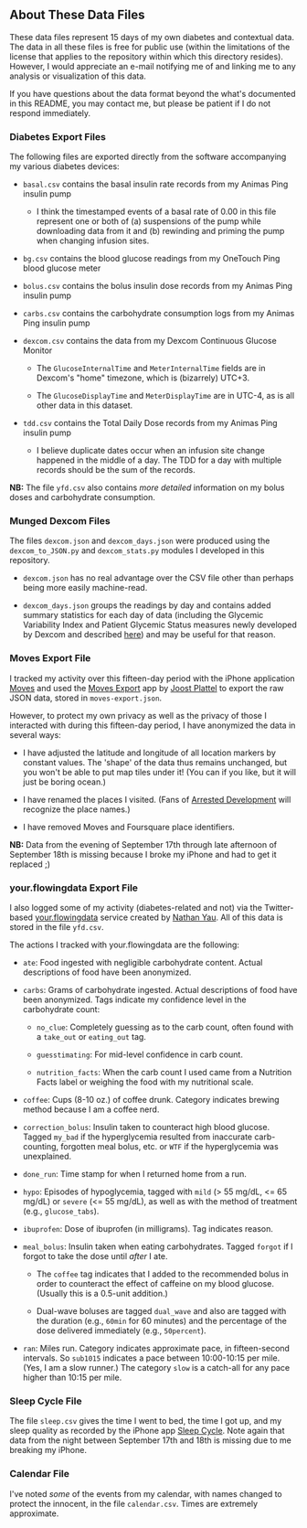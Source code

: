 ## About These Data Files

These data files represent 15 days of my own diabetes and contextual data. The data in all these files is free for public use (within the limitations of the license that applies to the repository within which this directory resides). However, I would appreciate an e-mail notifying me of and linking me to any analysis or visualization of this data.

If you have questions about the data format beyond the what's documented in this README, you may contact me, but please be patient if I do not respond immediately.

### Diabetes Export Files

The following files are exported directly from the software accompanying my various diabetes devices:

- `basal.csv` contains the basal insulin rate records from my Animas Ping insulin pump

	* I think the timestamped events of a basal rate of 0.00 in this file represent one or both of (a) suspensions of the pump while downloading data from it and (b) rewinding and priming the pump when changing infusion sites.

- `bg.csv` contains the blood glucose readings from my OneTouch Ping blood glucose meter

- `bolus.csv` contains the bolus insulin dose records from my Animas Ping insulin pump

- `carbs.csv` contains the carbohydrate consumption logs from my Animas Ping insulin pump

- `dexcom.csv` contains the data from my Dexcom Continuous Glucose Monitor

	* The `GlucoseInternalTime` and `MeterInternalTime` fields are in Dexcom's "home" timezone, which is (bizarrely) UTC+3.

	* The `GlucoseDisplayTime` and `MeterDisplayTime` are in UTC-4, as is all other data in this dataset.

- `tdd.csv` contains the Total Daily Dose records from my Animas Ping insulin pump

	* I believe duplicate dates occur when an infusion site change happened in the middle of a day. The TDD for a day with multiple records should be the sum of the records.

**NB:** The file `yfd.csv` also contains *more detailed* information on my bolus doses and carbohydrate consumption.

### Munged Dexcom Files

The files `dexcom.json` and `dexcom_days.json` were produced using the `dexcom_to_JSON.py` and `dexcom_stats.py` modules I developed in this repository.

- `dexcom.json` has no real advantage over the CSV file other than perhaps being more easily machine-read.

- `dexcom_days.json` groups the readings by day and contains added summary statistics for each day of data (including the Glycemic Variability Index and Patient Glycemic Status measures newly developed by Dexcom and described [here](http://www.diabetesmine.com/2012/11/a-new-view-of-glycemic-variability-how-long-is-your-line.html 'Diabetes Mine: A New View of Glycemic Variability: How Long is Your Line?')) and may be useful for that reason.

### Moves Export File

I tracked my activity over this fifteen-day period with the iPhone application [Moves](http://www.moves-app.com/ 'Moves: Activity Tracking without Gadgets') and used the [Moves Export](http://moves-export.herokuapp.com/ 'Moves Export App!') app by [Joost Plattel](http://www.jplattel.nl/ 'Joost Plattel') to export the raw JSON data, stored in `moves-export.json`.

However, to protect my own privacy as well as the privacy of those I interacted with during this fifteen-day period, I have anonymized the data in several ways:

- I have adjusted the latitude and longitude of all location markers by constant values. The 'shape' of the data thus remains unchanged, but you won't be able to put map tiles under it! (You can if you like, but it will just be boring ocean.)

- I have renamed the places I visited. (Fans of [Arrested Development](http://en.wikipedia.org/wiki/Arrested_Development_(TV_series) 'Wikipedia: Arrested Development') will recognize the place names.)

- I have removed Moves and Foursquare place identifiers.

**NB:** Data from the evening of September 17th through late afternoon of September 18th is missing because I broke my iPhone and had to get it replaced ;)

### your.flowingdata Export File

I also logged some of my activity (diabetes-related and not) via the Twitter-based [your.flowingdata](http://your.flowingdata.com/ 'your.flowingdata') service created by [Nathan Yau](http://flowingdata.com/about-nathan/ 'Flowing Data: Nathan Yau'). All of this data is stored in the file `yfd.csv`.

The actions I tracked with your.flowingdata are the following:

- `ate`: Food ingested with negligible carbohydrate content. Actual descriptions of food have been anonymized.

- `carbs`: Grams of carbohydrate ingested. Actual descriptions of food have been anonymized. Tags indicate my confidence level in the carbohydrate count:

	* `no_clue`: Completely guessing as to the carb count, often found with a `take_out` or `eating_out` tag.

	* `guesstimating`: For mid-level confidence in carb count.

	* `nutrition_facts`: When the carb count I used came from a Nutrition Facts label or weighing the food with my nutritional scale.

- `coffee`: Cups (8-10 oz.) of coffee drunk. Category indicates brewing method because I am a coffee nerd.

- `correction_bolus`: Insulin taken to counteract high blood glucose. Tagged `my_bad` if the hyperglycemia resulted from inaccurate carb-counting, forgotten meal bolus, etc. or `WTF` if the hyperglycemia was unexplained.

- `done_run`: Time stamp for when I returned home from a run.

- `hypo`: Episodes of hypoglycemia, tagged with `mild` (> 55 mg/dL, <= 65 mg/dL) or `severe` (<= 55 mg/dL), as well as with the method of treatment (e.g., `glucose_tabs`).

- `ibuprofen`: Dose of ibuprofen (in milligrams). Tag indicates reason.

- `meal_bolus`: Insulin taken when eating carbohydrates. Tagged `forgot` if I forgot to take the dose until *after* I ate.

	* The `coffee` tag indicates that I added to the recommended bolus in order to counteract the effect of caffeine on my blood glucose. (Usually this is a 0.5-unit addition.)

	* Dual-wave boluses are tagged `dual_wave` and also are tagged with the duration (e.g., `60min` for 60 minutes) and the percentage of the dose delivered immediately (e.g., `50percent`).

- `ran`: Miles run. Category indicates approximate pace, in fifteen-second intervals. So `sub1015` indicates a pace between 10:00-10:15 per mile. (Yes, I am a slow runner.) The category `slow` is a catch-all for any pace higher than 10:15 per mile.

### Sleep Cycle File

The file `sleep.csv` gives the time I went to bed, the time I got up, and my sleep quality as recorded by the iPhone app [Sleep Cycle](http://www.sleepcycle.com/ 'Sleep Cycle'). Note again that data from the night between September 17th and 18th is missing due to me breaking my iPhone.

### Calendar File

I've noted *some* of the events from my calendar, with names changed to protect the innocent, in the file `calendar.csv`. Times are extremely approximate.